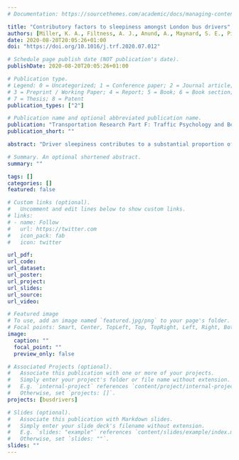 ```yaml
---
# Documentation: https://sourcethemes.com/academic/docs/managing-content/

title: "Contributory factors to sleepiness amongst London bus drivers"
authors: [Miller, K. A., Filtness, A. J., Anund, A., Maynard, S. E., Pilkington-Cheney, F.]
date: 2020-08-20T20:05:26+01:00
doi: "https://doi.org/10.1016/j.trf.2020.07.012"

# Schedule page publish date (NOT publication's date).
publishDate: 2020-08-20T20:05:26+01:00

# Publication type.
# Legend: 0 = Uncategorized; 1 = Conference paper; 2 = Journal article;
# 3 = Preprint / Working Paper; 4 = Report; 5 = Book; 6 = Book section;
# 7 = Thesis; 8 = Patent
publication_types: ["2"]

# Publication name and optional abbreviated publication name.
publication: "Transportation Research Part F: Traffic Psychology and Behaviour"
publication_short: ""

abstract: "Driver sleepiness contributes to a substantial proportion of all road crashes. Despite all that is known about driver sleepiness, bus drivers are often overlooked. What is certain is that bus drivers have the potential to suffer from sleepiness as they are shift workers. The current research used a large online survey to investigate sleepiness amongst London bus drivers. There were two aims; to quantify the prevalence of sleepiness amongst London bus drivers, and to determine the factors which contributed to sleepiness. Overall, 20.8% of respondents indicated that they had to fight sleepiness at least 2–3 times a week, and 36.6% of respondents stated that they had experienced a close call due to sleepiness in the past year. There were several potential causes of sleepiness including work, sleep, and personal factors such as obtaining less than 11 h rest between shifts, working 6 or more days without a rest day, and poor self-reported health. These findings show that sleepiness is common amongst London bus drivers and is caused by a combination of factors. The combination of contributory factors suggests that a multifaceted approach should be taken to reduce bus driver sleepiness."

# Summary. An optional shortened abstract.
summary: ""

tags: []
categories: []
featured: false

# Custom links (optional).
#   Uncomment and edit lines below to show custom links.
# links:
# - name: Follow
#   url: https://twitter.com
#   icon_pack: fab
#   icon: twitter

url_pdf:
url_code:
url_dataset:
url_poster:
url_project:
url_slides:
url_source:
url_video:

# Featured image
# To use, add an image named `featured.jpg/png` to your page's folder. 
# Focal points: Smart, Center, TopLeft, Top, TopRight, Left, Right, BottomLeft, Bottom, BottomRight.
image:
  caption: ""
  focal_point: ""
  preview_only: false

# Associated Projects (optional).
#   Associate this publication with one or more of your projects.
#   Simply enter your project's folder or file name without extension.
#   E.g. `internal-project` references `content/project/internal-project/index.md`.
#   Otherwise, set `projects: []`.
projects: [busdrivers]

# Slides (optional).
#   Associate this publication with Markdown slides.
#   Simply enter your slide deck's filename without extension.
#   E.g. `slides: "example"` references `content/slides/example/index.md`.
#   Otherwise, set `slides: ""`.
slides: ""
---
```

